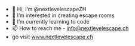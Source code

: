 - 👋 Hi, I’m @nextlevelescapeZH
- 👀 I’m interested in creating escape rooms
- 🌱 I’m currently learning to code
- 📫 How to reach me - info@nextlevelescape.ch
-  go visit www.nextlevelescape.ch

<!---
nextlevelescapeZH/nextlevelescapeZH is a ✨ special ✨ repository because its `README.md` (this file) appears on your GitHub profile.
You can click the Preview link to take a look at your changes.
--->
